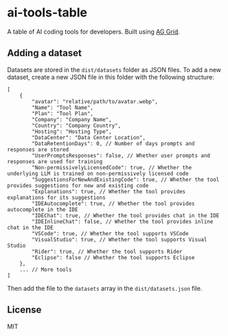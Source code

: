 # ai-tools-table

A table of AI coding tools for developers. Built using [AG Grid](https://github.com/ag-grid/ag-grid).

## Adding a dataset

Datasets are stored in the `dist/datasets` folder as JSON files. To add a new dataset, create a new JSON file in this folder with the following structure:

```jsonc
[
    {
        "avatar": "relative/path/to/avatar.webp",
        "Name": "Tool Name",
        "Plan": "Tool Plan",
        "Company": "Company Name",
        "Country": "Company Country",
        "Hosting": "Hosting Type",
        "DataCenter": "Data Center Location",
        "DataRetentionDays": 0, // Number of days prompts and responses are stored
        "UserPromptsResponses": false, // Whether user prompts and responses are used for training
        "Non-permissivelyLicensedCode": true, // Whether the underlying LLM is trained on non-permissively licensed code
        "SuggestionsForNewAndExistingCode": true, // Whether the tool provides suggestions for new and existing code
        "Explanations": true, // Whether the tool provides explanations for its suggestions
        "IDEAutocomplete": true, // Whether the tool provides autocomplete in the IDE
        "IDEChat": true, // Whether the tool provides chat in the IDE
        "IDEInlineChat": false, // Whether the tool provides inline chat in the IDE
        "VSCode": true, // Whether the tool supports VSCode
        "VisualStudio": true, // Whether the tool supports Visual Studio
        "Rider": true, // Whether the tool supports Rider
        "Eclipse": false // Whether the tool supports Eclipse
    },
    ... // More tools
]
```

Then add the file to the `datasets` array in the `dist/datasets.json` file.

## License

MIT
